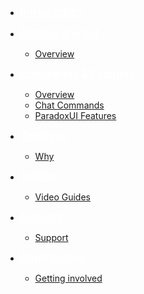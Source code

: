 -   <a href="#/documentation.md" title="Introduction" style="color: white; font-size: larger; font-weight: bolder">Introduction</a>

-   <a href="#" onclick="return false;" title="Getting Started" style="color: white; font-size: larger; font-weight: bolder">Getting Started</a>

    -   [Overview](gettingstarted.md "Overview")

-   <a href="#" onclick="return false;" title="Commands & Features" style="color: white; font-size: larger; font-weight: bolder">Commands & Features</a>

    -   [Overview](Commands_Features\overview.md "Overview")
    -   [Chat Commands](Commands_Features\chatcommands.md "Chat Commands")
    -   [ParadoxUI Features](Commands_Features\paradoxui.md "ParadoxUI")

-   <a href="#" onclick="return false;" title="Config.js" style="color: white; font-size: larger; font-weight: bolder">Config.js</a>

    - [Why](Configuration\why.md "Why")

-   <a href="#" onclick="return false;" title="Guides" style="color: white; font-size: larger; font-weight: bolder">Guides</a>

    -   [Video Guides](VideoGuides\tutorials.md "Video Tutorials")

-   <a href="#" onclick="return false;" title="Support" style="color: white; font-size: larger; font-weight: bolder">Support</a>

    -   [Support](Support\support.md "Support")

-   <a href="#" onclick="return false;" title="Contributing" style="color: white; font-size: larger; font-weight: bolder">Contributing</a>

    -   [Getting involved](Contributing\gettinginvolved.md "Getting involved")
